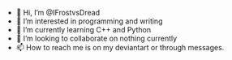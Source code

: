 - 👋 Hi, I’m @IFrostvsDread
- 👀 I’m interested in programming and writing
- 🌱 I’m currently learning C++ and Python
- 💞️ I’m looking to collaborate on nothing currently
- 📫 How to reach me is on my deviantart or through messages.


<!---
Dragonsouls1215/Dragonsouls1215 is a ✨ special ✨ repository because its `README.md` (this file) appears on your GitHub profile.
You can click the Preview link to take a look at your changes.
--->
